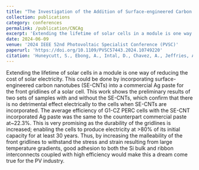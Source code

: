```yaml
---
title: "The Investigation of the Addition of Surface-engineered Carbon Nanotubes to Ag Thick Film Paste to Improve the Solar Cell Front Gridline Durability"
collection: publications
category: conferences
permalink: /publication/CNCAg
excerpt: 'Extending the lifetime of solar cells in a module is one way of reducing the cost of solar electricity. This could be done by incorporating surface-engineered carbon nanotubes (SE-CNTs) into a commercial Ag paste for the front gridlines of a solar cell. This work shows the preliminary results of two sets of samples with and without the SE-CNTs, which confirm that there is no detrimental effect electrically to the cells when SE-CNTs are incorporated. The average efficiency of G1-CZ PERC cells with the SE-CNT incorporated Ag paste was the same to the counterpart commercial paste at~22.3%. This is very promising as the durability of the gridlines is increased; enabling the cells to produce electricity at >80% of its initial capacity for at least 30 years. Thus, by increasing the malleability of the front gridlines to withstand the stress and strain resulting from large temperature gradients, good adhesion to both the Si bulk and ribbon interconnects coupled with high efficiency would make this a dream come true for the PV industry.'
date: 2024-06-09
venue: '2024 IEEE 52nd Photovoltaic Specialist Conference (PVSC)'
paperurl: 'https://doi.org/10.1109/PVSC57443.2024.10749220'
citation: 'Huneycutt, S., Ebong, A., Intal, D., Chavez, A., Jeffries, A., & Han, S. M. (2024, June). The Investigation of the Addition of Surface-engineered Carbon Nanotubes to Ag Thick Film Paste to Improve the Solar Cell Front Gridline Durability. In 2024 IEEE 52nd Photovoltaic Specialist Conference (PVSC) (pp. 1496-1498). IEEE.'
---
```


Extending the lifetime of solar cells in a module is one way of reducing the cost of solar electricity. This could be done by incorporating surface-engineered carbon nanotubes (SE-CNTs) into a commercial Ag paste for the front gridlines of a solar cell. This work shows the preliminary results of two sets of samples with and without the SE-CNTs, which confirm that there is no detrimental effect electrically to the cells when SE-CNTs are incorporated. The average efficiency of G1-CZ PERC cells with the SE-CNT incorporated Ag paste was the same to the counterpart commercial paste at~22.3%. This is very promising as the durability of the gridlines is increased; enabling the cells to produce electricity at >80% of its initial capacity for at least 30 years. Thus, by increasing the malleability of the front gridlines to withstand the stress and strain resulting from large temperature gradients, good adhesion to both the Si bulk and ribbon interconnects coupled with high efficiency would make this a dream come true for the PV industry.